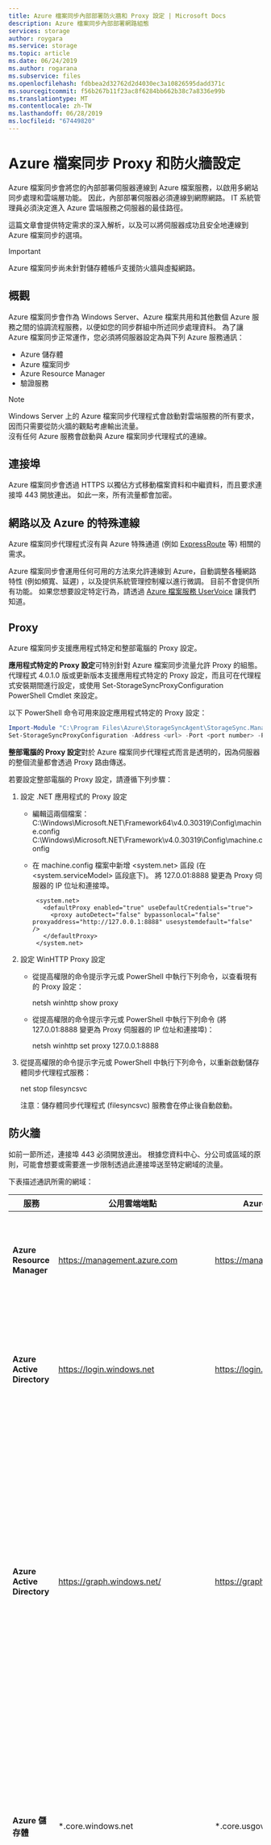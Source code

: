 ```yaml
---
title: Azure 檔案同步內部部署防火牆和 Proxy 設定 | Microsoft Docs
description: Azure 檔案同步內部部署網路組態
services: storage
author: roygara
ms.service: storage
ms.topic: article
ms.date: 06/24/2019
ms.author: rogarana
ms.subservice: files
ms.openlocfilehash: fdbbea2d32762d2d4030ec3a10826595dadd371c
ms.sourcegitcommit: f56b267b11f23ac8f6284bb662b38c7a8336e99b
ms.translationtype: MT
ms.contentlocale: zh-TW
ms.lasthandoff: 06/28/2019
ms.locfileid: "67449820"
---
```

# <a name="azure-file-sync-proxy-and-firewall-settings"></a>Azure 檔案同步 Proxy 和防火牆設定
Azure 檔案同步會將您的內部部署伺服器連線到 Azure 檔案服務，以啟用多網站同步處理和雲端層功能。 因此，內部部署伺服器必須連線到網際網路。 IT 系統管理員必須決定進入 Azure 雲端服務之伺服器的最佳路徑。

這篇文章會提供特定需求的深入解析，以及可以將伺服器成功且安全地連線到 Azure 檔案同步的選項。

> [!Important]
> Azure 檔案同步尚未針對儲存體帳戶支援防火牆與虛擬網路。

## <a name="overview"></a>概觀
Azure 檔案同步會作為 Windows Server、Azure 檔案共用和其他數個 Azure 服務之間的協調流程服務，以便如您的同步群組中所述同步處理資料。 為了讓 Azure 檔案同步正常運作，您必須將伺服器設定為與下列 Azure 服務通訊：

- Azure 儲存體
- Azure 檔案同步
- Azure Resource Manager
- 驗證服務

> [!Note]  
> Windows Server 上的 Azure 檔案同步代理程式會啟動對雲端服務的所有要求，因而只需要從防火牆的觀點考慮輸出流量。 <br /> 沒有任何 Azure 服務會啟動與 Azure 檔案同步代理程式的連線。

## <a name="ports"></a>連接埠
Azure 檔案同步會透過 HTTPS 以獨佔方式移動檔案資料和中繼資料，而且要求連接埠 443 開放連出。
如此一來，所有流量都會加密。

## <a name="networks-and-special-connections-to-azure"></a>網路以及 Azure 的特殊連線
Azure 檔案同步代理程式沒有與 Azure 特殊通道 (例如 [ExpressRoute](../../expressroute/expressroute-introduction.md) 等) 相關的需求。

Azure 檔案同步會運用任何可用的方法來允許連線到 Azure，自動調整各種網路特性 (例如頻寬、延遲) ，以及提供系統管理控制權以進行微調。 目前不會提供所有功能。 如果您想要設定特定行為，請透過 [Azure 檔案服務 UserVoice](https://feedback.azure.com/forums/217298-storage?category_id=180670) 讓我們知道。

## <a name="proxy"></a>Proxy
Azure 檔案同步支援應用程式特定和整部電腦的 Proxy 設定。

**應用程式特定的 Proxy 設定**可特別針對 Azure 檔案同步流量允許 Proxy 的組態。 代理程式 4.0.1.0 版或更新版本支援應用程式特定的 Proxy 設定，而且可在代理程式安裝期間進行設定，或使用 Set-StorageSyncProxyConfiguration PowerShell Cmdlet 來設定。

以下 PowerShell 命令可用來設定應用程式特定的 Proxy 設定：
```powershell
Import-Module "C:\Program Files\Azure\StorageSyncAgent\StorageSync.Management.ServerCmdlets.dll"
Set-StorageSyncProxyConfiguration -Address <url> -Port <port number> -ProxyCredential <credentials>
```
**整部電腦的 Proxy 設定**對於 Azure 檔案同步代理程式而言是透明的，因為伺服器的整個流量都會透過 Proxy 路由傳送。

若要設定整部電腦的 Proxy 設定，請遵循下列步驟： 

1. 設定 .NET 應用程式的 Proxy 設定 

   - 編輯這兩個檔案：  
     C:\Windows\Microsoft.NET\Framework64\v4.0.30319\Config\machine.config  
     C:\Windows\Microsoft.NET\Framework\v4.0.30319\Config\machine.config

   - 在 machine.config 檔案中新增 <system.net> 區段 (在 <system.serviceModel> 區段底下)。  將 127.0.01:8888 變更為 Proxy 伺服器的 IP 位址和連接埠。 
     ```
      <system.net>
        <defaultProxy enabled="true" useDefaultCredentials="true">
          <proxy autoDetect="false" bypassonlocal="false" proxyaddress="http://127.0.0.1:8888" usesystemdefault="false" />
        </defaultProxy>
      </system.net>
     ```

2. 設定 WinHTTP Proxy 設定 

   - 從提高權限的命令提示字元或 PowerShell 中執行下列命令，以查看現有的 Proxy 設定：   

     netsh winhttp show proxy

   - 從提高權限的命令提示字元或 PowerShell 中執行下列命令 (將 127.0.01:8888 變更為 Proxy 伺服器的 IP 位址和連接埠)：  

     netsh winhttp set proxy 127.0.0.1:8888

3. 從提高權限的命令提示字元或 PowerShell 中執行下列命令，以重新啟動儲存體同步代理程式服務： 

      net stop filesyncsvc

      注意：儲存體同步代理程式 (filesyncsvc) 服務會在停止後自動啟動。

## <a name="firewall"></a>防火牆
如前一節所述，連接埠 443 必須開放連出。 根據您資料中心、分公司或區域的原則，可能會想要或需要進一步限制透過此連接埠送至特定網域的流量。

下表描述通訊所需的網域：

| 服務 | 公用雲端端點 | Azure Government 端點 | 使用量 |
|---------|----------------|---------------|------------------------------|
| **Azure Resource Manager** | https://management.azure.com | https://management.usgovcloudapi.net | 任何使用者呼叫 (例如 PowerShell) 都會通過這個 URL，包括初始伺服器註冊呼叫。 |
| **Azure Active Directory** | https://login.windows.net | https://login.microsoftonline.us | Azure Resource Manager 呼叫必須由已驗證的使用者進行。 為了獲致成功，此 URL 用於進行使用者驗證。 |
| **Azure Active Directory** | https://graph.windows.net/ | https://graph.windows.net/ | 在部署 Azure 檔案同步時，將會在訂用帳戶的 Azure Active Directory 中建立服務主體。 針對該目的使用此 URL。 此主體用於將最小權限集合委派給 Azure 檔案同步服務。 執行 Azure 檔案同步之初始設定的使用者，必須是具有訂用帳戶擁有者權限的已驗證使用者。 |
| **Azure 儲存體** | &ast;.core.windows.net | &ast;.core.usgovcloudapi.net | 當伺服器下載檔案時，如果伺服器可以直接與儲存體帳戶中的 Azure 檔案共用通話，就可以更有效率地執行資料移動。 伺服器具有只允許存取目標檔案共用的 SAS 金鑰。 |
| **Azure 檔案同步** | &ast;.one.microsoft.com | &ast;.afs.azure.us | 初始伺服器註冊之後，伺服器會收到該區域中 Azure 檔案同步服務執行個體的區域 URL。 伺服器可以使用 URL 直接且有效率地與處理其同步的執行個體進行通訊。 |
| **Microsoft PKI** | `https://www.microsoft.com/pki/mscorp`<br /><http://ocsp.msocsp.com> | `https://www.microsoft.com/pki/mscorp`<br /><http://ocsp.msocsp.com> | 一旦安裝了 Azure 檔案同步代理程式，系統就會使用 PKI URL 來下載與 Azure 檔案同步服務和 Azure 檔案共用通訊時所需的中繼憑證。 OCSP URL 是用來檢查憑證的狀態。 |

> [!Important]
> 當允許前往 &ast;.one.microsoft.com 的流量時，伺服器可能會有前往同步服務以外的流量。 子網域底下有許多 Microsoft 服務可用。

如果 &ast;.one.microsoft.com 太廣泛，您可只允許對 Azure 檔案同步服務的明確區域執行個體進行通訊，藉此限制伺服器的通訊。 要選擇哪個執行個體，取決於您將伺服器部署及註冊到哪個儲存體同步服務區域。 在下表中，該區域稱為「主要端點 URL」。

基於商務持續性和災害復原 (BCDR) 的理由，您可能已在異地備援 (GRS) 儲存體帳戶中指定 Azure 檔案共用。 如果情況確實如此，則在發生持久的區域中斷時，Azure 檔案共用會容錯移轉至配對的區域。 Azure 檔案同步會使用相同的區域配對作為儲存體。 因此，如果您使用 GRS 儲存體帳戶，則需要啟用其他 URL，以供伺服器向 Azure 檔案同步的配對區域聯繫。下表將此稱為「配對的區域」。 此外，也必須啟用流量管理員設定檔 URL。 這可確保在發生容錯移轉時，網路流量會順暢地重新路由傳送至配對的區域，這個行為在下表中稱為「探索 URL」。

| 雲端  | 區域 | 主要端點 URL | 配對的區域 | 探索 URL |
|--------|--------|----------------------|---------------|---------------|
| 公開 |澳洲東部 | https://kailani-aue.one.microsoft.com | 澳大利亞東南部 | https://tm-kailani-aue.one.microsoft.com |
| 公開 |澳大利亞東南部 | https://kailani-aus.one.microsoft.com | 澳洲東部 | https://tm-kailani-aus.one.microsoft.com |
| 公開 | 巴西南部 | https://brazilsouth01.afs.azure.net | 美國中南部 | https://tm-brazilsouth01.afs.azure.net |
| 公開 | 加拿大中部 | https://kailani-cac.one.microsoft.com | 加拿大東部 | https://tm-kailani-cac.one.microsoft.com |
| 公開 | 加拿大東部 | https://kailani-cae.one.microsoft.com | 加拿大中部 | https://tm-kailani.cae.one.microsoft.com |
| 公開 | 印度中部 | https://kailani-cin.one.microsoft.com | 印度南部 | https://tm-kailani-cin.one.microsoft.com |
| 公開 | 美國中部 | https://kailani-cus.one.microsoft.com | 美國東部 2 | https://tm-kailani-cus.one.microsoft.com |
| 公開 | 東亞 | https://kailani11.one.microsoft.com | 東南亞 | https://tm-kailani11.one.microsoft.com |
| 公開 | East US | https://kailani1.one.microsoft.com | 美國西部 | https://tm-kailani1.one.microsoft.com |
| 公開 | 美國東部 2 | https://kailani-ess.one.microsoft.com | 美國中部 | https://tm-kailani-ess.one.microsoft.com |
| 公開 | 日本東部 | https://japaneast01.afs.azure.net | 日本西部 | https://tm-japaneast01.afs.azure.net |
| 公開 | 日本西部 | https://japanwest01.afs.azure.net | 日本東部 | https://tm-japanwest01.afs.azure.net |
| 公開 | 南韓中部 | https://koreacentral01.afs.azure.net/ | 南韓南部 | https://tm-koreacentral01.afs.azure.net/ |
| 公開 | 南韓南部 | https://koreasouth01.afs.azure.net/ | 南韓中部 | https://tm-koreasouth01.afs.azure.net/ |
| 公開 | 美國中北部 | https://northcentralus01.afs.azure.net | 美國中南部 | https://tm-northcentralus01.afs.azure.net |
| 公開 | 北歐 | https://kailani7.one.microsoft.com | 西歐 | https://tm-kailani7.one.microsoft.com |
| 公開 | 美國中南部 | https://southcentralus01.afs.azure.net | 美國中北部 | https://tm-southcentralus01.afs.azure.net |
| 公開 | 印度南部 | https://kailani-sin.one.microsoft.com | 印度中部 | https://tm-kailani-sin.one.microsoft.com |
| 公開 | 東南亞 | https://kailani10.one.microsoft.com | 東亞 | https://tm-kailani10.one.microsoft.com |
| 公開 | 英國南部 | https://kailani-uks.one.microsoft.com | 英國西部 | https://tm-kailani-uks.one.microsoft.com |
| 公開 | 英國西部 | https://kailani-ukw.one.microsoft.com | 英國南部 | https://tm-kailani-ukw.one.microsoft.com |
| 公開 | 美國中西部 | https://westcentralus01.afs.azure.net | 美國西部 2 | https://tm-westcentralus01.afs.azure.net |
| 公開 | 西歐 | https://kailani6.one.microsoft.com | 北歐 | https://tm-kailani6.one.microsoft.com |
| 公開 | 美國西部 | https://kailani.one.microsoft.com | East US | https://tm-kailani.one.microsoft.com |
| 公開 | 美國西部 2 | https://westus201.afs.azure.net | 美國中西部 | https://tm-westus201.afs.azure.net |
| 政府 | 美國政府亞利桑那州 | https://usgovarizona01.afs.azure.us | 美國政府德克薩斯州 | https://tm-usgovarizona01.afs.azure.us |
| 政府 | 美國政府德克薩斯州 | https://usgovtexas01.afs.azure.us | 美國政府亞利桑那州 | https://tm-usgovtexas01.afs.azure.us |

- 如果您使用本地備援 (LRS) 或區域備援 (ZRS) 儲存體帳戶，您只需要啟用 [主要端點 URL] 底下所列的 URL。

- 如果您使用異地備援 (GRS) 儲存體帳戶，請啟用三個 URL。

**範例：** 您在 `"West US"` 部署儲存體同步服務，並向其註冊伺服器。 在此案例中，要允許伺服器與之通訊的 URL 是：

> - https://kailani.one.microsoft.com (主要端點：美國西部)
> - https://kailani1.one.microsoft.com (配對的容錯移轉區域：美國東部)
> - https://tm-kailani.one.microsoft.com (主要區域的探索 URL)

## <a name="summary-and-risk-limitation"></a>摘要和風險限制
本文件中稍早的清單包含 Azure 檔案同步目前與其通訊的 URL。 防火牆必須能夠允許輸出至這些網域的流量。 Microsoft 致力於讓這份清單保持最新狀態。

設定網域限制防火牆規則可以提高安全性。 如果使用這些防火牆組態，則必須記住 URL 會新增並甚至可能隨著時間而改變。 請定期查看此文章。

## <a name="next-steps"></a>後續步驟
- [規劃 Azure 檔案同步部署](storage-sync-files-planning.md)
- [部署 Azure 檔案同步](storage-sync-files-deployment-guide.md)
- [監視 Azure 檔案同步](storage-sync-files-monitoring.md)
